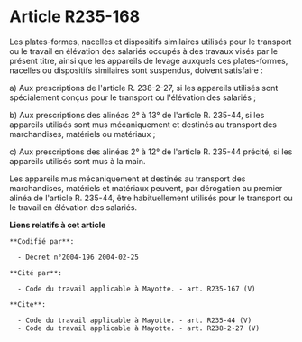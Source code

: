 # Article R235-168

Les plates-formes, nacelles et dispositifs similaires utilisés pour le transport ou le travail en élévation des salariés
occupés à des travaux visés par le présent titre, ainsi que les appareils de levage auxquels ces plates-formes, nacelles ou
dispositifs similaires sont suspendus, doivent satisfaire : 

a) Aux prescriptions de l'article R. 238-2-27, si les appareils utilisés sont spécialement conçus pour le transport ou
l'élévation des salariés ; 

b) Aux prescriptions des alinéas 2° à 13° de l'article R. 235-44, si les appareils utilisés sont mus mécaniquement et
destinés au transport des marchandises, matériels ou matériaux ; 

c) Aux prescriptions des alinéas 2° à 12° de l'article R. 235-44 précité, si les appareils utilisés sont mus à la main. 

Les appareils mus mécaniquement et destinés au transport des marchandises, matériels et matériaux peuvent, par dérogation au
premier alinéa de l'article R. 235-44, être habituellement utilisés pour le transport ou le travail en élévation des
salariés.

**Liens relatifs à cet article**

	**Codifié par**:

	  - Décret n°2004-196 2004-02-25

	**Cité par**:

	  - Code du travail applicable à Mayotte. - art. R235-167 (V)

	**Cite**:

	  - Code du travail applicable à Mayotte. - art. R235-44 (V)
	  - Code du travail applicable à Mayotte. - art. R238-2-27 (V)
